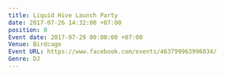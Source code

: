 ```yaml
---
title: Liquid Hive Launch Party
date: 2017-07-26 14:32:00 +07:00
position: 0
Event date: 2017-07-29 00:00:00 +07:00
Venue: Birdcage
Event URL: https://www.facebook.com/events/463799963996034/
Genre: DJ
---
```



